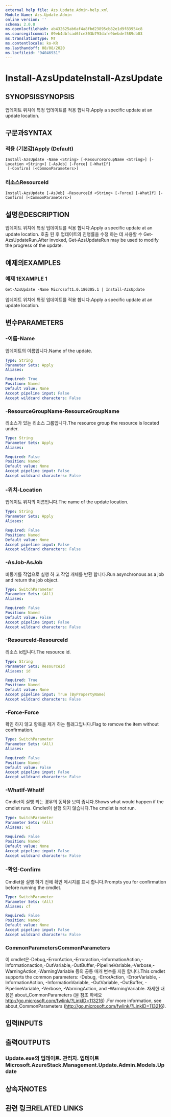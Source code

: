 ```yaml
---
external help file: Azs.Update.Admin-help.xml
Module Name: Azs.Update.Admin
online version: ''
schema: 2.0.0
ms.openlocfilehash: ab432625ab6af4a8fbd23895cb82e1d9f83954c8
ms.sourcegitcommit: 09eb4dbfcad6fce303b793dafe9bebdef589db03
ms.translationtype: MT
ms.contentlocale: ko-KR
ms.lasthandoff: 08/08/2020
ms.locfileid: "94046931"
---
```

# <span data-ttu-id="1b708-101">Install-AzsUpdate</span><span class="sxs-lookup"><span data-stu-id="1b708-101">Install-AzsUpdate</span></span>

## <span data-ttu-id="1b708-102">SYNOPSIS</span><span class="sxs-lookup"><span data-stu-id="1b708-102">SYNOPSIS</span></span>
<span data-ttu-id="1b708-103">업데이트 위치에 특정 업데이트를 적용 합니다.</span><span class="sxs-lookup"><span data-stu-id="1b708-103">Apply a specific update at an update location.</span></span>

## <span data-ttu-id="1b708-104">구문과</span><span class="sxs-lookup"><span data-stu-id="1b708-104">SYNTAX</span></span>

### <span data-ttu-id="1b708-105">적용 (기본값)</span><span class="sxs-lookup"><span data-stu-id="1b708-105">Apply (Default)</span></span>
```
Install-AzsUpdate -Name <String> [-ResourceGroupName <String>] [-Location <String>] [-AsJob] [-Force] [-WhatIf]
 [-Confirm] [<CommonParameters>]
```

### <span data-ttu-id="1b708-106">리소스</span><span class="sxs-lookup"><span data-stu-id="1b708-106">ResourceId</span></span>
```
Install-AzsUpdate [-AsJob] -ResourceId <String> [-Force] [-WhatIf] [-Confirm] [<CommonParameters>]
```

## <span data-ttu-id="1b708-107">설명은</span><span class="sxs-lookup"><span data-stu-id="1b708-107">DESCRIPTION</span></span>
<span data-ttu-id="1b708-108">업데이트 위치에 특정 업데이트를 적용 합니다.</span><span class="sxs-lookup"><span data-stu-id="1b708-108">Apply a specific update at an update location.</span></span> <span data-ttu-id="1b708-109">호출 된 후 업데이트의 진행률을 수정 하는 데 사용할 수 Get-AzsUpdateRun.</span><span class="sxs-lookup"><span data-stu-id="1b708-109">After invoked, Get-AzsUpdateRun may be used to modify the progress of the update.</span></span>

## <span data-ttu-id="1b708-110">예제의</span><span class="sxs-lookup"><span data-stu-id="1b708-110">EXAMPLES</span></span>

### <span data-ttu-id="1b708-111">예제 1</span><span class="sxs-lookup"><span data-stu-id="1b708-111">EXAMPLE 1</span></span>
```
Get-AzsUpdate -Name Microsoft1.0.180305.1 | Install-AzsUpdate
```

<span data-ttu-id="1b708-112">업데이트 위치에 특정 업데이트를 적용 합니다.</span><span class="sxs-lookup"><span data-stu-id="1b708-112">Apply a specific update at an update location.</span></span>

## <span data-ttu-id="1b708-113">변수</span><span class="sxs-lookup"><span data-stu-id="1b708-113">PARAMETERS</span></span>

### <span data-ttu-id="1b708-114">-이름</span><span class="sxs-lookup"><span data-stu-id="1b708-114">-Name</span></span>
<span data-ttu-id="1b708-115">업데이트의 이름입니다.</span><span class="sxs-lookup"><span data-stu-id="1b708-115">Name of the update.</span></span>

```yaml
Type: String
Parameter Sets: Apply
Aliases:

Required: True
Position: Named
Default value: None
Accept pipeline input: False
Accept wildcard characters: False
```

### <span data-ttu-id="1b708-116">-ResourceGroupName</span><span class="sxs-lookup"><span data-stu-id="1b708-116">-ResourceGroupName</span></span>
<span data-ttu-id="1b708-117">리소스가 있는 리소스 그룹입니다.</span><span class="sxs-lookup"><span data-stu-id="1b708-117">The resource group the resource is located under.</span></span>

```yaml
Type: String
Parameter Sets: Apply
Aliases:

Required: False
Position: Named
Default value: None
Accept pipeline input: False
Accept wildcard characters: False
```

### <span data-ttu-id="1b708-118">-위치</span><span class="sxs-lookup"><span data-stu-id="1b708-118">-Location</span></span>
<span data-ttu-id="1b708-119">업데이트 위치의 이름입니다.</span><span class="sxs-lookup"><span data-stu-id="1b708-119">The name of the update location.</span></span>

```yaml
Type: String
Parameter Sets: Apply
Aliases:

Required: False
Position: Named
Default value: None
Accept pipeline input: False
Accept wildcard characters: False
```

### <span data-ttu-id="1b708-120">-AsJob</span><span class="sxs-lookup"><span data-stu-id="1b708-120">-AsJob</span></span>
<span data-ttu-id="1b708-121">비동기를 작업으로 실행 하 고 작업 개체를 반환 합니다.</span><span class="sxs-lookup"><span data-stu-id="1b708-121">Run asynchronous as a job and return the job object.</span></span>

```yaml
Type: SwitchParameter
Parameter Sets: (All)
Aliases:

Required: False
Position: Named
Default value: False
Accept pipeline input: False
Accept wildcard characters: False
```

### <span data-ttu-id="1b708-122">-ResourceId</span><span class="sxs-lookup"><span data-stu-id="1b708-122">-ResourceId</span></span>
<span data-ttu-id="1b708-123">리소스 id입니다.</span><span class="sxs-lookup"><span data-stu-id="1b708-123">The resource id.</span></span>

```yaml
Type: String
Parameter Sets: ResourceId
Aliases: id

Required: True
Position: Named
Default value: None
Accept pipeline input: True (ByPropertyName)
Accept wildcard characters: False
```

### <span data-ttu-id="1b708-124">-Force</span><span class="sxs-lookup"><span data-stu-id="1b708-124">-Force</span></span>
<span data-ttu-id="1b708-125">확인 하지 않고 항목을 제거 하는 플래그입니다.</span><span class="sxs-lookup"><span data-stu-id="1b708-125">Flag to remove the item without confirmation.</span></span>

```yaml
Type: SwitchParameter
Parameter Sets: (All)
Aliases:

Required: False
Position: Named
Default value: False
Accept pipeline input: False
Accept wildcard characters: False
```

### <span data-ttu-id="1b708-126">-WhatIf</span><span class="sxs-lookup"><span data-stu-id="1b708-126">-WhatIf</span></span>
<span data-ttu-id="1b708-127">Cmdlet이 실행 되는 경우의 동작을 보여 줍니다.</span><span class="sxs-lookup"><span data-stu-id="1b708-127">Shows what would happen if the cmdlet runs.</span></span>
<span data-ttu-id="1b708-128">Cmdlet이 실행 되지 않습니다.</span><span class="sxs-lookup"><span data-stu-id="1b708-128">The cmdlet is not run.</span></span>

```yaml
Type: SwitchParameter
Parameter Sets: (All)
Aliases: wi

Required: False
Position: Named
Default value: None
Accept pipeline input: False
Accept wildcard characters: False
```

### <span data-ttu-id="1b708-129">-확인</span><span class="sxs-lookup"><span data-stu-id="1b708-129">-Confirm</span></span>
<span data-ttu-id="1b708-130">Cmdlet을 실행 하기 전에 확인 메시지를 표시 합니다.</span><span class="sxs-lookup"><span data-stu-id="1b708-130">Prompts you for confirmation before running the cmdlet.</span></span>

```yaml
Type: SwitchParameter
Parameter Sets: (All)
Aliases: cf

Required: False
Position: Named
Default value: None
Accept pipeline input: False
Accept wildcard characters: False
```

### <span data-ttu-id="1b708-131">CommonParameters</span><span class="sxs-lookup"><span data-stu-id="1b708-131">CommonParameters</span></span>
<span data-ttu-id="1b708-132">이 cmdlet은-Debug,-ErrorAction,-Erroraction,-InformationAction,-Informationaction,-OutVariable,-OutBuffer,-PipelineVariable,-Verbose,-WarningAction,-WarningVariable 등의 공통 매개 변수를 지원 합니다.</span><span class="sxs-lookup"><span data-stu-id="1b708-132">This cmdlet supports the common parameters: -Debug, -ErrorAction, -ErrorVariable, -InformationAction, -InformationVariable, -OutVariable, -OutBuffer, -PipelineVariable, -Verbose, -WarningAction, and -WarningVariable.</span></span> <span data-ttu-id="1b708-133">자세한 내용은 about_CommonParameters (을 참조 하세요 http://go.microsoft.com/fwlink/?LinkID=113216) .</span><span class="sxs-lookup"><span data-stu-id="1b708-133">For more information, see about_CommonParameters (http://go.microsoft.com/fwlink/?LinkID=113216).</span></span>

## <span data-ttu-id="1b708-134">입력</span><span class="sxs-lookup"><span data-stu-id="1b708-134">INPUTS</span></span>

## <span data-ttu-id="1b708-135">출력</span><span class="sxs-lookup"><span data-stu-id="1b708-135">OUTPUTS</span></span>

### <span data-ttu-id="1b708-136">Update.exe의 업데이트. 관리자. 업데이트</span><span class="sxs-lookup"><span data-stu-id="1b708-136">Microsoft.AzureStack.Management.Update.Admin.Models.Update</span></span>

## <span data-ttu-id="1b708-137">상속자</span><span class="sxs-lookup"><span data-stu-id="1b708-137">NOTES</span></span>

## <span data-ttu-id="1b708-138">관련 링크</span><span class="sxs-lookup"><span data-stu-id="1b708-138">RELATED LINKS</span></span>
